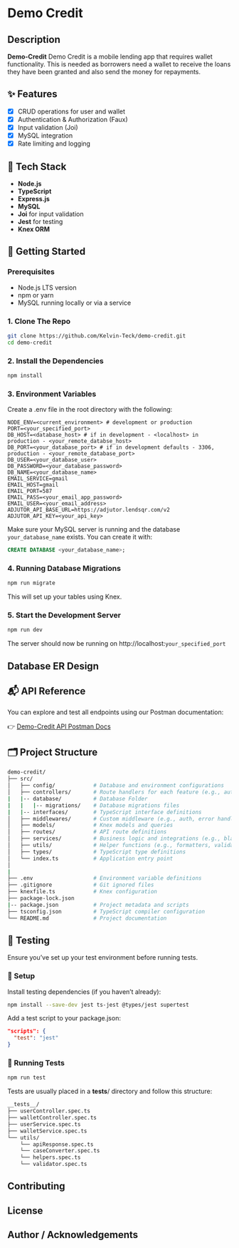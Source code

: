 # Demo Credit 



## Description

**Demo-Credit**  Demo Credit is a mobile lending app that requires wallet functionality. This is needed as borrowers need a wallet to receive the loans they have been granted and also send the money for repayments.


## ✨ Features 

- [x] CRUD operations for user and wallet
- [x] Authentication & Authorization (Faux)
- [x] Input validation (Joi)
- [x] MySQL integration
- [x] Rate limiting and logging

## 🔧 Tech Stack

- **Node.js**
- **TypeScript**
- **Express.js**
- **MySQL** 
- **Joi** for input validation
- **Jest** for testing
- **Knex ORM** 

## 🚀 Getting Started

### Prerequisites

- Node.js LTS version
- npm or yarn
- MySQL running locally or via a service

### 1. Clone The Repo

```bash
git clone https://github.com/Kelvin-Teck/demo-credit.git
cd demo-credit
```
### 2. Install the Dependencies

```bash
npm install
```

### 3. Environment Variables

Create a .env file in the root directory with the following:

```env
NODE_ENV=<current_environment> # development or production
PORT=<your_specified_port> 
DB_HOST=<database_host> # if in development - <localhost> in production - <your_remote_databse_host>
DB_PORT=<your_database_port> # if in development defaults - 3306, production - <your_remote_database_port> 
DB_USER=<your_database_user>
DB_PASSWORD=<your_database_password>
DB_NAME=<your_database_name>
EMAIL_SERVICE=gmail
EMAIL_HOST=gmail
EMAIL_PORT=587
EMAIL_PASS=<your_email_app_password>
EMAIL_USER=<your_email_address>
ADJUTOR_API_BASE_URL=https://adjutor.lendsqr.com/v2
ADJUTOR_API_KEY=<your_api_key>
```
Make sure your MySQL server is running and the database `your_database_name` exists. You can create it with:

```sql
CREATE DATABASE <your_database_name>;
```

### 4. Running Database Migrations

```bash
npm run migrate
```
This will set up your tables using Knex.

### 5. Start the Development Server
```bash
npm run dev
```
The server should now be running on http://localhost:`your_specified_port`

## Database ER Design 

## 📬 API Reference

You can explore and test all endpoints using our Postman documentation:

👉 [Demo-Credit API Postman Docs](https://documenter.getpostman.com/view/30059286/2sB2ixjE3E)

## 🗂️ Project Structure

```bash
demo-credit/
├── src/
│   ├── config/            # Database and environment configurations
│   ├── controllers/       # Route handlers for each feature (e.g., auth, wallet)
|   |-- database/          # Database Folder
|   |   |-- migrations/    # Database migrations files
|   |-- interfaces/        # TypeScript interface definitions 
│   ├── middlewares/       # Custom middleware (e.g., auth, error handler)
│   ├── models/            # Knex models and queries
│   ├── routes/            # API route definitions
│   ├── services/          # Business logic and integrations (e.g., blacklist check)
│   ├── utils/             # Helper functions (e.g., formatters, validators)
│   ├── types/             # TypeScript type definitions
│   └── index.ts           # Application entry point
│
|
├── .env                   # Environment variable definitions
├── .gitignore             # Git ignored files
├── knexfile.ts            # Knex configuration
├── package-lock.json          
|-- package.json           # Project metadata and scripts
├── tsconfig.json          # TypeScript compiler configuration
└── README.md              # Project documentation


```
## 🧪 Testing 

Ensure you’ve set up your test environment before running tests.

### 🔧 Setup
Install testing dependencies (if you haven’t already):

```bash
npm install --save-dev jest ts-jest @types/jest supertest
```
Add a test script to your package.json:

```json
"scripts": {
  "test": "jest"
}
```
### 🧪 Running Tests

```bash
npm run test
```

Tests are usually placed in a __tests__/ directory and follow this structure:

```markdown
__tests__/
├── userController.spec.ts
├── walletController.spec.ts
├── userService.spec.ts
├── walletService.spec.ts
└── utils/
    └── apiResponse.spec.ts
    └── caseConverter.spec.ts
    └── helpers.spec.ts
    └── validator.spec.ts
```
## Contributing

## License

## Author / Acknowledgements